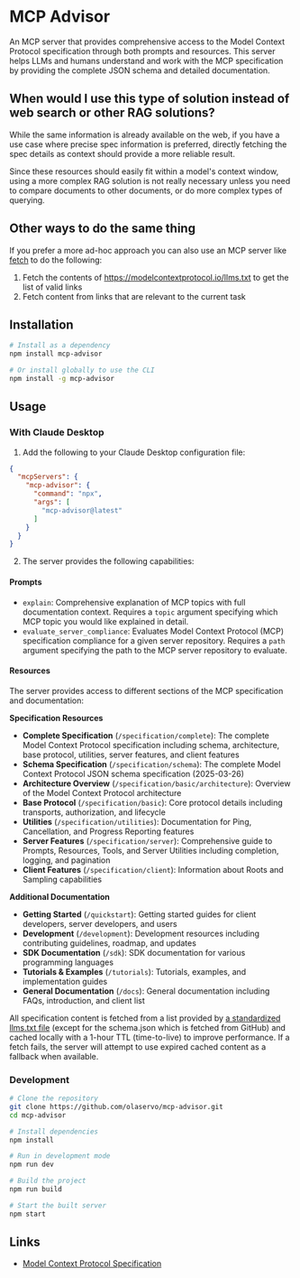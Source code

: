 # MCP Advisor

An MCP server that provides comprehensive access to the Model Context Protocol specification through both prompts and resources. This server helps LLMs and humans understand and work with the MCP specification by providing the complete JSON schema and detailed documentation.

## When would I use this type of solution instead of web search or other RAG solutions?

While the same information is already available on the web, if you have a use case where precise spec information is preferred, directly fetching the spec details as context should provide a more reliable result.

Since these resources should easily fit within a model's context window, using a more complex RAG solution is not really necessary unless you need to compare documents to other documents, or do more complex types of querying.

## Other ways to do the same thing

If you prefer a more ad-hoc approach you can also use an MCP server like [fetch](https://github.com/modelcontextprotocol/servers/tree/main/src/fetch) to do the following:

1. Fetch the contents of https://modelcontextprotocol.io/llms.txt to get the list of valid links
2. Fetch content from links that are relevant to the current task


## Installation

```bash
# Install as a dependency
npm install mcp-advisor

# Or install globally to use the CLI
npm install -g mcp-advisor
```

## Usage

### With Claude Desktop

1. Add the following to your Claude Desktop configuration file:

```json
{
  "mcpServers": {
    "mcp-advisor": {
      "command": "npx",
      "args": [
        "mcp-advisor@latest"
      ]
    }
  }
}
```

2. The server provides the following capabilities:

#### Prompts

- `explain`: Comprehensive explanation of MCP topics with full documentation context. Requires a `topic` argument specifying which MCP topic you would like explained in detail.
- `evaluate_server_compliance`: Evaluates Model Context Protocol (MCP) specification compliance for a given server repository. Requires a `path` argument specifying the path to the MCP server repository to evaluate.

#### Resources

The server provides access to different sections of the MCP specification and documentation:

**Specification Resources**
- **Complete Specification** (`/specification/complete`): The complete Model Context Protocol specification including schema, architecture, base protocol, utilities, server features, and client features
- **Schema Specification** (`/specification/schema`): The complete Model Context Protocol JSON schema specification (2025-03-26)
- **Architecture Overview** (`/specification/basic/architecture`): Overview of the Model Context Protocol architecture
- **Base Protocol** (`/specification/basic`): Core protocol details including transports, authorization, and lifecycle
- **Utilities** (`/specification/utilities`): Documentation for Ping, Cancellation, and Progress Reporting features
- **Server Features** (`/specification/server`): Comprehensive guide to Prompts, Resources, Tools, and Server Utilities including completion, logging, and pagination
- **Client Features** (`/specification/client`): Information about Roots and Sampling capabilities

**Additional Documentation**
- **Getting Started** (`/quickstart`): Getting started guides for client developers, server developers, and users
- **Development** (`/development`): Development resources including contributing guidelines, roadmap, and updates
- **SDK Documentation** (`/sdk`): SDK documentation for various programming languages
- **Tutorials & Examples** (`/tutorials`): Tutorials, examples, and implementation guides
- **General Documentation** (`/docs`): General documentation including FAQs, introduction, and client list

All specification content is fetched from a list provided by [a standardized llms.txt file](https://llmstxt.org/) (except for the schema.json which is fetched from GitHub) and cached locally with a 1-hour TTL (time-to-live) to improve performance. If a fetch fails, the server will attempt to use expired cached content as a fallback when available.

### Development

```bash
# Clone the repository
git clone https://github.com/olaservo/mcp-advisor.git
cd mcp-advisor

# Install dependencies
npm install

# Run in development mode
npm run dev

# Build the project
npm run build

# Start the built server
npm start
```

## Links

- [Model Context Protocol Specification](https://spec.modelcontextprotocol.io/specification/2025-03-26/)
